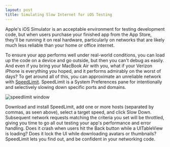 ```yaml
---
layout: post
title: Simulating Slow Internet for iOS Testing
---
```

Apple's iOS Simulator is an acceptable environment for testing development code, but when users purchase your finished app from the App Store, they'll be running it on real hardware, particularly on networks that are likely much less reliable than your home or office internet.

To ensure your app performs well under real-world conditions, you can load up the code on a device and go outside, but then you can't debug as easily. And even if you bring your MacBook Air with you, what if your Verizon iPhone is everything you hoped, and it performs admirably on the worst of days? To get around all of this, you can approximate an unreliable network with [SpeedLimit](http://mschrag.github.com). SpeedLimit is a System Preferences pane for intentionally and selectively slowing down specific ports and domains.

![speedlimit window](/assets/sppedlimit.jpg)

Download and install SpeedLimit, add one or more hosts (separated by commas, as seen above), select a target speed, and click Slow Down. Subsequent network requests matching the criteria you set will be throttled, giving you time to go all out testing your app's performance and error handling. Does it crash when users hit the Back button while a UITableView is loading? Does it lock the UI while downloading avatars or thumbnails? SpeedLimit lets you find out, and be confident in your networking code.
